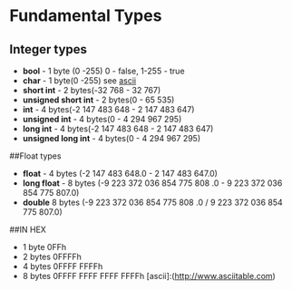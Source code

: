 # Fundamental Types
## Integer types
- **bool** - 1 byte (0 -255) 0 - false, 1-255 - true 
- **char** - 1 byte(0 -255) see [ascii](http://www.asciitable.com)
- **short int** - 2 bytes(-32 768 - 32 767)
- **unsigned short int** - 2 bytes(0 - 65 535)
- **int** - 4 bytes(-2 147 483 648 - 2 147 483 647)
- **unsigned int** - 4 bytes(0 - 4 294 967 295)
- **long int** - 4 bytes(-2 147 483 648 - 2 147 483 647) 
- **unsigned long int** - 4 bytes(0 - 4 294 967 295)

##Float types

- **float** - 4 bytes (-2 147 483 648.0 - 2 147 483 647.0)
- **long float** - 8 bytes (-9 223 372 036 854 775 808 .0 - 9 223 372 036 854 775 807.0)
- **double**	8 bytes	(-9 223 372 036 854 775 808 .0   /   9 223 372 036 854 775 807.0) 

##IN HEX
  - 1 byte  0FFh
  - 2 bytes 0FFFFh
  - 4 bytes 0FFFF FFFFh
  - 8 bytes 0FFFF FFFF FFFF FFFFh
[ascii]:(http://www.asciitable.com)

